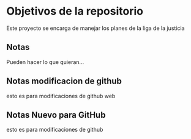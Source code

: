 # Objetivos de la repositorio

Este proyecto se encarga de manejar los planes de la liga de la justicia


## Notas
Pueden hacer lo que quieran...

## Notas modificacion de github
esto es para modificaciones de github web

## Notas Nuevo para GitHub
esto es para modificaciones de github 
